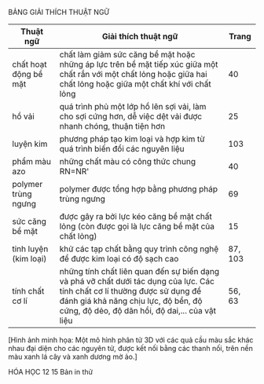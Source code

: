 BẢNG GIẢI THÍCH THUẬT NGỮ

| Thuật ngữ | Giải thích thuật ngữ | Trang |
|-----------|----------------------|-------|
| chất hoạt động bề mặt | chất làm giảm sức căng bề mặt hoặc những áp lực trên bề mặt tiếp xúc giữa một chất rắn với một chất lỏng hoặc giữa hai chất lỏng hoặc giữa một chất khí với chất lỏng | 40 |
| hồ vải | quá trình phủ một lớp hồ lên sợi vải, làm cho sợi cứng hơn, dễ việc dệt vải được nhanh chóng, thuận tiện hơn | 25 |
| luyện kim | phương pháp tạo kim loại và hợp kim từ quá trình biến đổi các nguyên liệu | 103 |
| phẩm màu azo | những chất màu có công thức chung RN=NR' | 40 |
| polymer trùng ngưng | polymer được tổng hợp bằng phương pháp trùng ngưng | 69 |
| sức căng bề mặt | được gây ra bởi lực kéo căng bề mặt chất lỏng (còn được gọi là lực căng bề mặt của chất lỏng) | 15 |
| tinh luyện (kim loại) | khử các tạp chất bằng quy trình công nghệ để được kim loại có độ sạch cao | 87, 103 |
| tính chất cơ lí | những tính chất liên quan đến sự biến dạng và phá vỡ chất dưới tác dụng của lực. Các tính chất cơ lí thường được sử dụng để đánh giá khả năng chịu lực, độ bền, độ cứng, độ dẻo, độ dãn hồi, độ dai,... của vật liệu | 56, 63 |

[Hình ảnh minh họa: Một mô hình phân tử 3D với các quả cầu màu sắc khác nhau đại diện cho các nguyên tử, được kết nối bằng các thanh nối, trên nền màu xanh lá cây và xanh dương mờ ảo.]

HÓA HỌC 12 15
Bản in thử